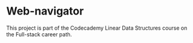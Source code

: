 # Web-navigator
This project is part of the Codecademy Linear Data Structures course on the Full-stack career path.
